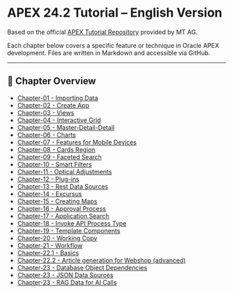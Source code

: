 # APEX 24.2 Tutorial – English Version

Based on the official [APEX Tutorial Repository](https://github.com/mt-ag/apex-tutorial-en/tree/main) provided by MT AG.

Each chapter below covers a specific feature or technique in Oracle APEX development. Files are written in Markdown and accessible via GitHub.

---

## 📘 Chapter Overview

- [Chapter-01 - Importing Data](https://github.com/mt-ag/apex-tutorial-en/blob/24.2/docs/Chapter-01/Chapter-01%20-%20Importing%20Data.md)
- [Chapter-02 - Create App](https://github.com/mt-ag/apex-tutorial-en/blob/24.2/docs/Chapter-02/Chapter-02%20-%20Create%20App.md)
- [Chapter-03 - Views](https://github.com/mt-ag/apex-tutorial-en/blob/24.2/docs/Chapter-03/Chapter-03%20-%20Views.md)
- [Chapter-04 - Interactive Grid](https://github.com/mt-ag/apex-tutorial-en/blob/24.2/docs/Chapter-04/Chapter-04%20-%20Interactive%20Grid.md)
- [Chapter-05 - Master-Detail-Detail](https://github.com/mt-ag/apex-tutorial-en/blob/24.2/docs/Chapter-05/Chapter-05%20-%20Master-Detail-Detail.md)
- [Chapter-06 - Charts](https://github.com/mt-ag/apex-tutorial-en/blob/24.2/docs/Chapter-06/Chapter-06%20-%20Charts.md)
- [Chapter-07 - Features for Mobile Devices](https://github.com/mt-ag/apex-tutorial-en/blob/24.2/docs/Chapter-07/Chapter-07%20-%20Features%20for%20Mobile%20Devices.md)
- [Chapter-08 - Cards Region](https://github.com/mt-ag/apex-tutorial-en/blob/24.2/docs/Chapter-08/Chapter-08%20-%20Cards%20Region.md)
- [Chapter-09 - Faceted Search](https://github.com/mt-ag/apex-tutorial-en/blob/24.2/docs/Chapter-09/Chapter-09%20-%20Faceted%20Search.md)
- [Chapter-10 - Smart Filters](https://github.com/mt-ag/apex-tutorial-en/blob/24.2/docs/Chapter-10/Chapter-10%20-%20Smart%20Filters.md)
- [Chapter-11 - Optical Adjustments](https://github.com/mt-ag/apex-tutorial-en/blob/24.2/docs/Chapter-11/Chapter-11%20-%20Optical%20Adjustments.md)
- [Chapter-12 - Plug-ins](https://github.com/mt-ag/apex-tutorial-en/blob/24.2/docs/Chapter-12/Chapter-12%20-%20Plug-ins.md)
- [Chapter-13 - Rest Data Sources](https://github.com/mt-ag/apex-tutorial-en/blob/24.2/docs/Chapter-13/Chapter-13%20-%20Rest%20Data%20Sources.md)
- [Chapter-14 - Excursus](https://github.com/mt-ag/apex-tutorial-en/blob/24.2/docs/Chapter-14/Chapter-14%20-%20Excursus.md)
- [Chapter-15 - Creating Maps](https://github.com/mt-ag/apex-tutorial-en/blob/24.2/docs/Chapter-15/Chapter-15%20-%20Creating%20Maps.md)
- [Chapter-16 - Approval Process](https://github.com/mt-ag/apex-tutorial-en/blob/24.2/docs/Chapter-16/Chapter-16%20-%20Approval%20Process.md)
- [Chapter-17 - Application Search](https://github.com/mt-ag/apex-tutorial-en/blob/24.2/docs/Chapter-17/Chapter-17%20-%20Application%20Search.md)
- [Chapter-18 - Invoke API Process Type](https://github.com/mt-ag/apex-tutorial-en/blob/24.2/docs/Chapter-18/Chapter-18%20-%20Invoke%20API%20Process%20Type.md)
- [Chapter-19 - Template Components](https://github.com/mt-ag/apex-tutorial-en/blob/24.2/docs/Chapter-19/Chapter-19%20-%20Template%20Components.md)
- [Chapter-20 - Working Copy](https://github.com/mt-ag/apex-tutorial-en/blob/24.2/docs/Chapter-20/Chapter-20%20-%20Working%20Copy.md)
- [Chapter-21 - Workflow](https://github.com/mt-ag/apex-tutorial-en/blob/24.2/docs/Chapter-21/Chapter-21%20-%20Workflow.md)
- [Chapter-22.1 - Basics](https://github.com/mt-ag/apex-tutorial-en/blob/24.2/docs/Chapter-22/Chapter-22.1%20-%20Basics.md)
- [Chapter-22.2 - Article generation for Webshop (advanced)](https://github.com/mt-ag/apex-tutorial-en/blob/24.2/docs/Chapter-22/Chapter-22.2%20-%20Article%20generation%20for%20Webshop%20(advanced).md)
- [Chapter-23 - Database Object Dependencies](https://github.com/mt-ag/apex-tutorial-en/blob/24.2/docs/Chapter-23/Chapter-23%20-%20Database%20Object%20Dependencies.md)
- [Chapter-23 - JSON Data Sources](https://github.com/mt-ag/apex-tutorial-en/blob/24.2/docs/Chapter-23/Chapter-23%20-%20JSON%20Data%20Sources.md)
- [Chapter-23 - RAG Data for AI Calls](https://github.com/mt-ag/apex-tutorial-en/blob/24.2/docs/Chapter-23/Chapter-23%20-%20RAG%20Data%20for%20AI%20Calls.md)